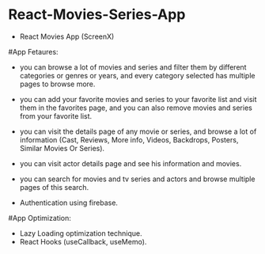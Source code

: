 # React-Movies-Series-App

* React Movies App (ScreenX) 

#App Fetaures:
- you can browse a lot of movies and series and filter them by different categories or genres or years, and every category selected has multiple pages to browse more.

- you can add your favorite movies and series to your favorite list and visit them in the favorites page, and you can also remove movies and series from your favorite list.

- you can visit the details page of any movie or series, and browse a lot of information (Cast, Reviews, More info, Videos, Backdrops, Posters, Similar Movies Or Series).

- you can visit actor details page and see his information and movies.

- you can search for movies and tv series and actors and browse multiple pages of this search.

- Authentication using firebase.

#App Optimization:
- Lazy Loading optimization technique.
- React Hooks (useCallback, useMemo).
